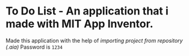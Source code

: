 # To Do List - An application that i made with MIT App Inventor. 
 Made this application with the help of _importing project from repository (.aia)_ 
 Password is ``1234``
